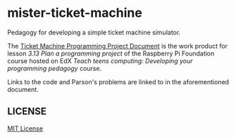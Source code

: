 # mister-ticket-machine

Pedagogy for developing a simple ticket machine simulator.

The [Ticket Machine Programming Project Document](./TicketMachineProgrammingProjectDocument.md) is the work product for lesson *3.13 Plan a programming project* of the Raspberry Pi Foundation course hosted on EdX *Teach teens computing: Developing your programming pedagogy* course.

Links to the code and Parson's problems are linked to in the aforementioned document.

## LICENSE

[MIT License](./LICENSE.md)

